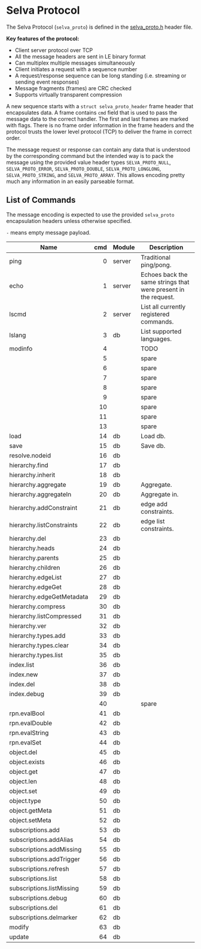 Selva Protocol
==============

The Selva Protocol (`selva_proto`) is defined in the
[selva\_proto.h](../include/selva_proto.h) header file.

**Key features of the protocol:**

- Client server protocol over TCP
- All the message headers are sent in LE binary format
- Can multiplex multiple messages simultaneously
- Client initiates a request with a sequence number
- A request/response sequence can be long standing (i.e. streaming or sending event responses)
- Message fragments (frames) are CRC checked
- Supports virtually transparent compression

A new sequence starts with a `struct selva_proto_header` frame header that
encapsulates data. A frame contains `cmd` field that is used to pass the
message data to the correct handler. The first and last frames are marked with
flags. There is no frame order information in the frame headers and the protocol
trusts the lower level protocol (TCP) to deliver the frame in correct order.

The message request or response can contain any data that is understood by the
corresponding command but the intended way is to pack the message using the
provided value header types `SELVA_PROTO_NULL`, `SELVA_PROTO_ERROR`,
`SELVA_PROTO_DOUBLE`, `SELVA_PROTO_LONGLONG`, `SELVA_PROTO_STRING`, and
`SELVA_PROTO_ARRAY`. This allows encoding pretty much any information in an
easily parseable format.

List of Commands
----------------

The message encoding is expected to use the provided `selva_proto` encapsulation
headers unless otherwise specified.

`-` means empty message payload.

| Name                      | cmd   |  Module | Description                                                     |
|---------------------------|------:|---------|-----------------------------------------------------------------|
| ping                      |     0 |  server | Traditional ping/pong.                                          |
| echo                      |     1 |  server | Echoes back the same strings that were present in the request.  |
| lscmd                     |     2 |  server | List all currently registered commands.                         |
| lslang                    |     3 |  db     | List supported languages.                                       |
| modinfo                   |     4 |         | TODO                                                            |
|                           |     5 |         | spare                                                           |
|                           |     6 |         | spare                                                           |
|                           |     7 |         | spare                                                           |
|                           |     8 |         | spare                                                           |
|                           |     9 |         | spare                                                           |
|                           |    10 |         | spare                                                           |
|                           |    11 |         | spare                                                           |
|                           |    13 |         | spare                                                           |
| load                      |    14 |  db     | Load db.                                                        |
| save                      |    15 |  db     | Save db.                                                        |
| resolve.nodeid            |    16 |  db     |                                                                 |
| hierarchy.find            |    17 |  db     |                                                                 |
| hierarchy.inherit         |    18 |  db     |                                                                 |
| hierarchy.aggregate       |    19 |  db     | Aggregate.                                                      |
| hierarchy.aggregateIn     |    20 |  db     | Aggregate in.                                                   |
| hierarchy.addConstraint   |    21 |  db     | edge add constraints.                                           |
| hierarchy.listConstraints |    22 |  db     | edge list constraints.                                          |
| hierarchy.del             |    23 |  db     |                                                                 |
| hierarchy.heads           |    24 |  db     |                                                                 |
| hierarchy.parents         |    25 |  db     |                                                                 |
| hierarchy.children        |    26 |  db     |                                                                 |
| hierarchy.edgeList        |    27 |  db     |                                                                 |
| hierarchy.edgeGet         |    28 |  db     |                                                                 |
| hierarchy.edgeGetMetadata |    29 |  db     |                                                                 |
| hierarchy.compress        |    30 |  db     |                                                                 |
| hierarchy.listCompressed  |    31 |  db     |                                                                 |
| hierarchy.ver             |    32 |  db     |                                                                 |
| hierarchy.types.add       |    33 |  db     |                                                                 |
| hierarchy.types.clear     |    34 |  db     |                                                                 |
| hierarchy.types.list      |    35 |  db     |                                                                 |
| index.list                |    36 |  db     |                                                                 |
| index.new                 |    37 |  db     |                                                                 |
| index.del                 |    38 |  db     |                                                                 |
| index.debug               |    39 |  db     |                                                                 |
|                           |    40 |         | spare                                                           |
| rpn.evalBool              |    41 |  db     |                                                                 |
| rpn.evalDouble            |    42 |  db     |                                                                 |
| rpn.evalString            |    43 |  db     |                                                                 |
| rpn.evalSet               |    44 |  db     |                                                                 |
| object.del                |    45 |  db     |                                                                 |
| object.exists             |    46 |  db     |                                                                 |
| object.get                |    47 |  db     |                                                                 |
| object.len                |    48 |  db     |                                                                 |
| object.set                |    49 |  db     |                                                                 |
| object.type               |    50 |  db     |                                                                 |
| object.getMeta            |    51 |  db     |                                                                 |
| object.setMeta            |    52 |  db     |                                                                 |
| subscriptions.add         |    53 |  db     |                                                                 |
| subscriptions.addAlias    |    54 |  db     |                                                                 |
| subscriptions.addMissing  |    55 |  db     |                                                                 |
| subscriptions.addTrigger  |    56 |  db     |                                                                 |
| subscriptions.refresh     |    57 |  db     |                                                                 |
| subscriptions.list        |    58 |  db     |                                                                 |
| subscriptions.listMissing |    59 |  db     |                                                                 |
| subscriptions.debug       |    60 |  db     |                                                                 |
| subscriptions.del         |    61 |  db     |                                                                 |
| subscriptions.delmarker   |    62 |  db     |                                                                 |
| modify                    |    63 |  db     |                                                                 |
| update                    |    64 |  db     |                                                                 |
